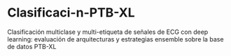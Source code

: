 # Clasificaci-n-PTB-XL
Clasificación multiclase y multi-etiqueta de  señales de ECG con deep learning: evaluación de  arquitecturas y estrategias ensemble sobre la base  de datos PTB-XL
